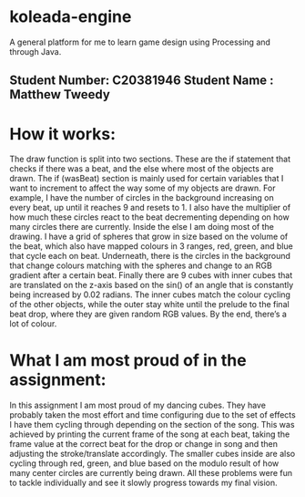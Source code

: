 # koleada-engine
A general platform for me to learn game design using Processing and through Java.



Student Number: C20381946
Student Name  : Matthew Tweedy
---
# How it works:
The draw function is split into two sections. These are the if statement that checks if there was a beat, and the else where most of the objects are drawn. The if (wasBeat) section is mainly used for certain variables that I want to increment to affect the way some of my objects are drawn. For example, I have the number of circles in the background increasing on every beat, up until it reaches 9 and resets to 1. I also have the multiplier of how much these circles react to the beat decrementing depending on how many circles there are currently. Inside the else I am doing most of the drawing. I have a grid of spheres that grow in size based on the volume of the beat, which also have mapped colours in 3 ranges, red, green, and blue that cycle each on beat. Underneath, there is the circles in the background that change colours matching with the spheres and change to an RGB gradient after a certain beat. Finally there are 9 cubes with inner cubes that are translated on the z-axis based on the sin() of an angle that is constantly being increased by 0.02 radians. The inner cubes match the colour cycling of the other objects, while the outer stay white until the prelude to the final beat drop, where they are given random RGB values. By the end, there’s a lot of colour.

# What I am most proud of in the assignment:
In this assignment I am most proud of my dancing cubes. They have probably taken the most effort and time configuring due to the set of effects I have them cycling through depending on the section of the song. This was achieved by printing the current frame of the song at each beat, taking the frame value at the correct beat for the drop or change in song and then adjusting the stroke/translate accordingly. The smaller cubes inside are also cycling through red, green, and blue based on the modulo result of how many center circles are currently being drawn. All these problems were fun to tackle individually and see it slowly progress towards my final vision.
